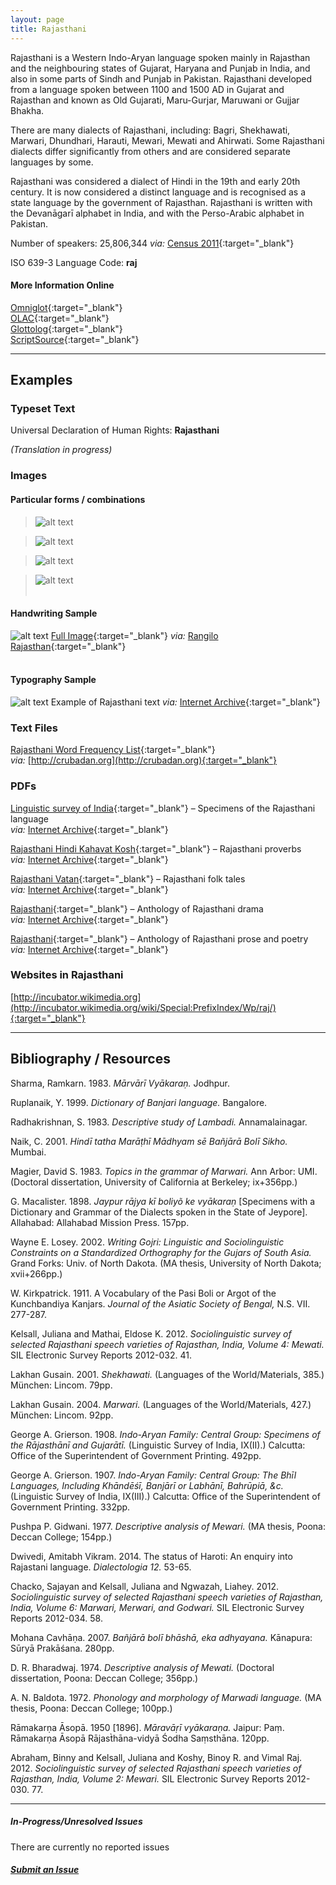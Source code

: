 ```yaml
---
layout: page
title: Rajasthani
---
```


Rajasthani is a Western Indo-Aryan language spoken mainly in Rajasthan and the neighbouring states of Gujarat, Haryana and Punjab in India, and also in some parts of Sindh and Punjab in Pakistan. Rajasthani developed from a language spoken between 1100 and 1500 AD in Gujarat and Rajasthan and known as Old Gujarati, Maru-Gurjar, Maruwani or Gujjar Bhakha.

There are many dialects of Rajasthani, including: Bagri, Shekhawati, Marwari, Dhundhari, Harauti, Mewari, Mewati and Ahirwati. Some Rajasthani dialects differ significantly from others and are considered separate languages by some.

Rajasthani was considered a dialect of Hindi in the 19th and early 20th century. It is now considered a distinct language and is recognised as a state language by the government of Rajasthan. Rajasthani is written with the Devanāgarī alphabet in India, and with the Perso-Arabic alphabet in Pakistan.

Number of speakers: 25,806,344 *via:* [Census 2011](../devanagari-overview/Census-of-India-2011-Language.pdf){:target="_blank"}  

ISO 639-3 Language Code: **raj**  

#### More Information Online

[Omniglot](https://omniglot.com/writing/rajasthani.htm){:target="_blank"}  
[OLAC](http://www.language-archives.org/language/raj){:target="_blank"}  
[Glottolog](https://glottolog.org/resource/languoid/id/raja1256){:target="_blank"}  
[ScriptSource](https://www.scriptsource.org/cms/scripts/page.php?item_id=language_detail&key=raj){:target="_blank"}

---

## Examples

### Typeset Text

Universal Declaration of Human Rights: **Rajasthani**

*(Translation in progress)*


### Images

#### Particular forms / combinations

>![alt text](/images/01.png)  

>![alt text](/images/02.png)  

>![alt text](/images/03.png)  

>![alt text](/images/04.png)  
 &nbsp;  


#### Handwriting Sample

![alt text](/images/Rajasthani-handwriting-01.png)
[Full Image](/images/Rajasthani-handwriting-01.jpg){:target="_blank"} *via:* [Rangilo Rajasthan](http://rajrangilo.blogspot.com/2014/01/rajasthani-poems.html){:target="_blank"}  
&nbsp;  


#### Typography Sample

![alt text](/images/rajasthani.png)
Example of Rajasthani text
*via:* [Internet Archive](https://archive.org/details/in.ernet.dli.2015.347988){:target="_blank"}


### Text Files

[Rajasthani Word Frequency List](/basic-info/rajasthani-word-frequency.txt){:target="_blank"}  
*via:* [http://crubadan.org](http://crubadan.org){:target="_blank"}


### PDFs

[Linguistic survey of India](/samples/Rajasthani-01.pdf){:target="_blank"} – Specimens of the Rajasthani language  
*via:* [Internet Archive](https://archive.org/details/in.gov.ignca.23435){:target="_blank"}

[Rajasthani Hindi Kahavat Kosh](/samples/Rajasthani-02.pdf){:target="_blank"} – Rajasthani proverbs  
*via:* [Internet Archive](https://archive.org/details/in.ernet.dli.2015.464090){:target="_blank"}

[Rajasthani Vatan](/samples/Rajasthani-03.pdf){:target="_blank"} – Rajasthani folk tales  
*via:* [Internet Archive](https://archive.org/details/in.ernet.dli.2015.479612){:target="_blank"}

[Rajasthani](/samples/Rajasthani-04.pdf){:target="_blank"} – Anthology of Rajasthani drama  
*via:* [Internet Archive](https://archive.org/details/in.ernet.dli.2015.480196){:target="_blank"}

[Rajasthani](/samples/Rajasthani-05.pdf){:target="_blank"} – Anthology of Rajasthani prose and poetry  
*via:* [Internet Archive](https://archive.org/details/in.ernet.dli.2015.484129){:target="_blank"}


### Websites in Rajasthani

[http://incubator.wikimedia.org](http://incubator.wikimedia.org/wiki/Special:PrefixIndex/Wp/raj/){:target="_blank"}


---

## Bibliography / Resources

Sharma, Ramkarn. 1983. *Mārvārī Vyākaraṇ.* Jodhpur.

Ruplanaik, Y. 1999. *Dictionary of Banjari language.* Bangalore.

Radhakrishnan, S. 1983. *Descriptive study of Lambadi.* Annamalainagar.

Naik, C. 2001. *Hindī tatha Marāṭhī Mādhyam sē Bañjārā Bolī Sikho.* Mumbai.

Magier, David S. 1983. *Topics in the grammar of Marwari.* Ann Arbor: UMI. (Doctoral dissertation, University of California at Berkeley; ix+356pp.)

G. Macalister. 1898. *Jaypur rājya kī boliyõ ke vyākaraṇ* [Specimens with a Dictionary and Grammar of the Dialects spoken in the State of Jeypore]. Allahabad: Allahabad Mission Press. 157pp.

Wayne E. Losey. 2002. *Writing Gojri: Linguistic and Sociolinguistic Constraints on a Standardized Orthography for the Gujars of South Asia.* Grand Forks: Univ. of North Dakota. (MA thesis, University of North Dakota; xvii+266pp.)

W. Kirkpatrick. 1911. A Vocabulary of the Pasi Boli or Argot of the Kunchbandiya Kanjars. *Journal of the Asiatic Society of Bengal,* N.S. VII. 277-287.

Kelsall, Juliana and Mathai, Eldose K. 2012. *Sociolinguistic survey of selected Rajasthani speech varieties of Rajasthan, India, Volume 4: Mewati.* SIL Electronic Survey Reports 2012-032. 41.

Lakhan Gusain. 2001. *Shekhawati.* (Languages of the World/Materials, 385.) München: Lincom. 79pp.

Lakhan Gusain. 2004. *Marwari.* (Languages of the World/Materials, 427.) München: Lincom. 92pp.

George A. Grierson. 1908. *Indo-Aryan Family: Central Group: Specimens of the Rājasthānī and Gujarātī.* (Linguistic Survey of India, IX(II).) Calcutta: Office of the Superintendent of Government Printing. 492pp.

George A. Grierson. 1907. *Indo-Aryan Family: Central Group: The Bhīl Languages, Including Khāndēśī, Banjārī or Labhānī, Bahrūpiā, &c.* (Linguistic Survey of India, IX(III).) Calcutta: Office of the Superintendent of Government Printing. 332pp.

Pushpa P. Gidwani. 1977. *Descriptive analysis of Mewari.* (MA thesis, Poona: Deccan College; 154pp.)

Dwivedi, Amitabh Vikram. 2014. The status of Haroti: An enquiry into Rajastani language. *Dialectologia 12.* 53-65.

Chacko, Sajayan and Kelsall, Juliana and Ngwazah, Liahey. 2012. *Sociolinguistic survey of selected Rajasthani speech varieties of Rajasthan, India, Volume 6: Marwari, Merwari, and Godwari.* SIL Electronic Survey Reports 2012-034. 58.

Mohana Cavhāṇa. 2007. *Bañjārā bolī bhāshā, eka adhyayana.* Kānapura: Sūryā Prakāśana. 280pp.

D. R. Bharadwaj. 1974. *Descriptive analysis of Mewati.* (Doctoral dissertation, Poona: Deccan College; 356pp.)

A. N. Baldota. 1972. *Phonology and morphology of Marwadi language.* (MA thesis, Poona: Deccan College; 100pp.)

Rāmakarṇa Āsopā. 1950 [1896]. *Māravāṛī vyākaraṇa.* Jaipur: Paṃ. Rāmakarṇa Āsopā Rājast̀hāna-vidyā Śodha Saṃsthāna. 120pp.

Abraham, Binny and Kelsall, Juliana and Koshy, Binoy R. and Vimal Raj. 2012. *Sociolinguistic survey of selected Rajasthani speech varieties of Rajasthan, India, Volume 2: Mewari.* SIL Electronic Survey Reports 2012-030. 77.


---

##### In-Progress/Unresolved Issues  

There are currently no reported issues

##### [Submit an Issue](mailto:devanagari-documentation@gmail.com)